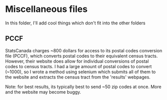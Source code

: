 # Miscellaneous files
In this folder, I'll add cool things which don't fit into the other folders

## PCCF 
StatsCanada charges ~800 dollars for access to its postal codes conversion file (PCCF), which converts postal codes to their equivalent census tracts. 
However, their website does allow for individual conversions of postal codes to census tracts. I had a large amount of postal codes to convert (~1000), so I wrote a method using selenium which submits all of them to the website and extracts the census tract from the 'results' webpages.

Note: for best results, its typically best to send ~50 zip codes at once. More and the website may become buggy. 
